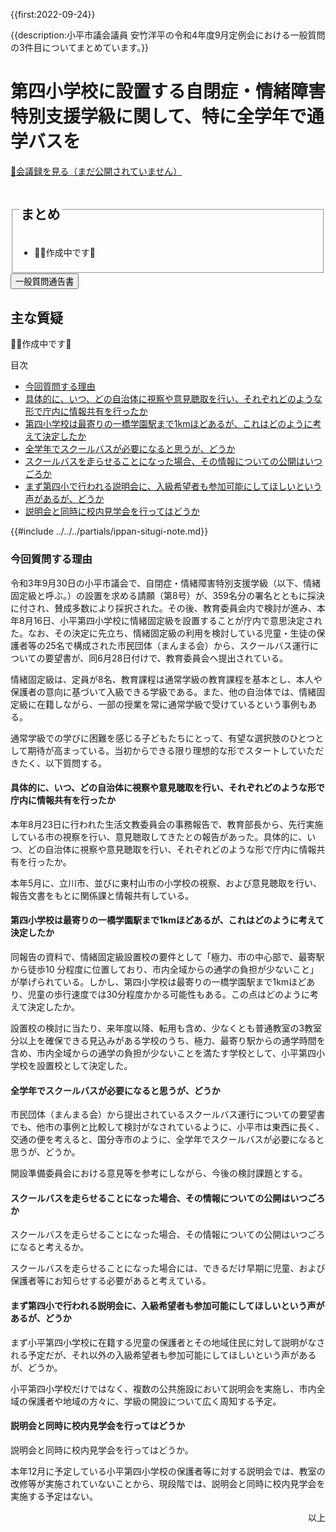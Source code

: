 {{first:2022-09-24}}

{{description:小平市議会議員 安竹洋平の令和4年度9月定例会における一般質問の3件目についてまとめています。}}

# 第四小学校に設置する自閉症・情緒障害特別支援学級に関して、特に全学年で通学バスを

<p id="read-kaigiroku"><a href="">📄会議録を見る（まだ公開されていません）</a></p>

<fieldset class="pnt">
<legend><h2> まとめ </h2></legend>

- 👷‍♂️作成中です🚧

</fieldset>


<script src="https://documentcloud.adobe.com/view-sdk/main.js" defer></script>
<script type="text/javascript">
const showPDF = (url) => {
    const adobeDCView = new AdobeDC.View({clientId: "897dee58a3dd4a01b1de491cc8e563c3", locale: "ja-JP"});
    const fileName = (url.match(/^(?:[^:\/?#]+:)?(?:\/\/[^\/?#]*)?(?:([^?#]*\/)([^\/?#]*))?(\?[^#]*)?(?:#.*)?$/) ?? [])[2];
    adobeDCView.previewFile({
        content:   {location: {url: url}},
        metaData: {fileName: fileName}
    }, {embedMode: "LIGHT_BOX"});
}
</script>

<button onclick='showPDF("./20220909-ippan-situmon-yasutake-3.pdf")' class="pdf-view-button">
<i class="fa fa-file-pdf-o" aria-hidden="true"></i> 一般質問通告書
</button>


## 主な質疑

👷‍♂️作成中です🚧

<div class="ippan-situgi">

<div class="toc">

目次

- [今回質問する理由](#今回質問する理由)
- [具体的に、いつ、どの自治体に視察や意見聴取を行い、それぞれどのような形で庁内に情報共有を行ったか](#具体的にいつどの自治体に視察や意見聴取を行いそれぞれどのような形で庁内に情報共有を行ったか)
- [第四小学校は最寄りの一橋学園駅まで1kmほどあるが、これはどのように考えて決定したか](#第四小学校は最寄りの一橋学園駅まで1kmほどあるがこれはどのように考えて決定したか)
- [全学年でスクールバスが必要になると思うが、どうか](#全学年でスクールバスが必要になると思うがどうか)
- [スクールバスを走らせることになった場合、その情報についての公開はいつごろか](#スクールバスを走らせることになった場合その情報についての公開はいつごろか)
- [まず第四小で行われる説明会に、入級希望者も参加可能にしてほしいという声があるが、どうか](#まず第四小で行われる説明会に入級希望者も参加可能にしてほしいという声があるがどうか)
- [説明会と同時に校内見学会を行ってはどうか](#説明会と同時に校内見学会を行ってはどうか)



</div>

{{#include ../../../partials/ippan-situgi-note.md}}

### 今回質問する理由

<div class="bln bleft" data-speaker="安竹（初）">

令和3年9月30日の小平市議会で、自閉症・情緒障害特別支援学級（以下、情緒固定級と呼ぶ。）の設置を求める請願（第8号）が、359名分の署名とともに採決に付され、賛成多数により採択された。その後、教育委員会内で検討が進み、本年8月16日、小平第四小学校に情緒固定級を設置することが庁内で意思決定された。なお、その決定に先立ち、情緒固定級の利用を検討している児童・生徒の保護者等の25名で構成された市民団体（まんまる会）から、スクールバス運行についての要望書が、同6月28日付けで、教育委員会へ提出されている。

</div>


<div class="bln bleft" data-speaker="安竹（初）">

情緒固定級は、定員が8名、教育課程は通常学級の教育課程を基本とし、本人や保護者の意向に基づいて入級できる学級である。また、他の自治体では、情緒固定級に在籍しながら、一部の授業を常に通常学級で受けているという事例もある。

</div>


<div class="bln bleft" data-speaker="安竹（初）">

通常学級での学びに困難を感じる子どもたちにとって、有望な選択肢のひとつとして期待が高まっている。当初からできる限り理想的な形でスタートしていただきたく、以下質問する。

</div>

#### 具体的に、いつ、どの自治体に視察や意見聴取を行い、それぞれどのような形で庁内に情報共有を行ったか

<div class="bln bleft" data-speaker="安竹（初）">

本年8月23日に行われた生活文教委員会の事務報告で、教育部長から、先行実施している市の視察を行い、意見聴取してきたとの報告があった。具体的に、いつ、どの自治体に視察や意見聴取を行い、それぞれどのような形で庁内に情報共有を行ったか。

</div>

<div class="bln bright" data-speaker="教育長（古川正之）（初）">

本年5月に、立川市、並びに東村山市の小学校の視察、および意見聴取を行い、報告文書をもとに関係課と情報共有している。

</div>

#### 第四小学校は最寄りの一橋学園駅まで1kmほどあるが、これはどのように考えて決定したか

<div class="bln bleft" data-speaker="安竹（初）">

同報告の資料で、情緒固定級設置校の要件として「極力、市の中心部で、最寄駅から徒歩10 分程度に位置しており、市内全域からの通学の負担が少ないこと」が挙げられている。しかし、第四小学校は最寄りの一橋学園駅まで1kmほどあり、児童の歩行速度では30分程度かかる可能性もある。この点はどのように考えて決定したか。

</div>

<div class="bln bright" data-speaker="教育長（古川正之）（初）">

設置校の検討に当たり、来年度以降、転用も含め、少なくとも普通教室の3教室分以上を確保できる見込みがある学校のうち、極力、最寄り駅からの通学時間を含め、市内全域からの通学の負担が少ないことを満たす学校として、小平第四小学校を設置校として決定した。

</div>

#### 全学年でスクールバスが必要になると思うが、どうか

<div class="bln bleft" data-speaker="安竹（初）">

市民団体（まんまる会）から提出されているスクールバス運行についての要望書でも、他市の事例と比較して検討がなされているように、小平市は東西に長く、交通の便を考えると、国分寺市のように、全学年でスクールバスが必要になると思うが、どうか。

</div>

<div class="bln bright" data-speaker="教育長（古川正之）（初）">

開設準備委員会における意見等を参考にしながら、今後の検討課題とする。

</div>

#### スクールバスを走らせることになった場合、その情報についての公開はいつごろか

<div class="bln bleft" data-speaker="安竹（初）">

スクールバスを走らせることになった場合、その情報についての公開はいつごろになると考えるか。

</div>

<div class="bln bright" data-speaker="教育長（古川正之）（初）">

スクールバスを走らせることになった場合には、できるだけ早期に児童、および保護者等にお知らせする必要があると考えている。

</div>

#### まず第四小で行われる説明会に、入級希望者も参加可能にしてほしいという声があるが、どうか

<div class="bln bleft" data-speaker="安竹（初）">

まず小平第四小学校に在籍する児童の保護者とその地域住民に対して説明がなされる予定だが、それ以外の入級希望者も参加可能にしてほしいという声があるが、どうか。

</div>

<div class="bln bright" data-speaker="教育長（古川正之）（初）">

小平第四小学校だけではなく、複数の公共施設において説明会を実施し、市内全域の保護者や地域の方々に、学級の開設について広く周知する予定。

</div>

#### 説明会と同時に校内見学会を行ってはどうか

<div class="bln bleft" data-speaker="安竹（初）">

説明会と同時に校内見学会を行ってはどうか。

</div>

<div class="bln bright" data-speaker="教育長（古川正之）（初）">

本年12月に予定している小平第四小学校の保護者等に対する説明会では、教室の改修等が実施されていないことから、現段階では、説明会と同時に校内見学会を実施する予定はない。

</div>





</div>

<p style="text-align:right">以上</p>
